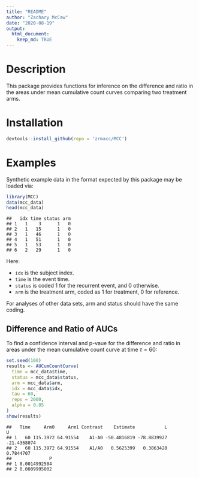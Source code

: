 ```yaml
---
title: "README"
author: "Zachary McCaw"
date: "2020-08-19"
output: 
  html_document: 
    keep_md: TRUE
--- 
```




# Description

This package provides functions for inference on the difference and ratio in the areas under mean cumulative count curves comparing two treatment arms. 

# Installation


```r
devtools::install_github(repo = 'zrmacc/MCC')
```

# Examples

Synthetic example data in the format expected by this package may be loaded via:


```r
library(MCC)
data(mcc_data)
head(mcc_data)
```

```
##   idx time status arm
## 1   1    3      1   0
## 2   1   15      1   0
## 3   1   46      1   0
## 4   1   51      1   0
## 5   1   53      1   0
## 6   2   29      1   0
```

Here: 

* `idx` is the subject index. 
* `time` is the event time. 
* `status` is coded 1 for the recurrent event, and 0 otherwise.
* `arm` is the treatment arm, coded as 1 for treatment, 0 for reference. 

For analyses of other data sets, arm and status should have the same coding. 

## Difference and Ratio of AUCs

To find a confidence interval and p-vaue for the difference and ratio in areas under the mean cumulative count curve at time $\tau = 60$: 

```r
set.seed(100)
results <- AUCumCountCurve(
  time = mcc_data$time,
  status = mcc_data$status,
  arm = mcc_data$arm,
  idx = mcc_data$idx,
  tau = 60,
  reps = 2000,
  alpha = 0.05
)
show(results)
```

```
##   Time     Arm0     Arm1 Contrast    Estimate           L           U
## 1   60 115.3972 64.91554    A1-A0 -50.4816819 -78.8839927 -21.4368074
## 2   60 115.3972 64.91554    A1/A0   0.5625399   0.3863428   0.7844707
##              P
## 1 0.0014992504
## 2 0.0009995002
```
